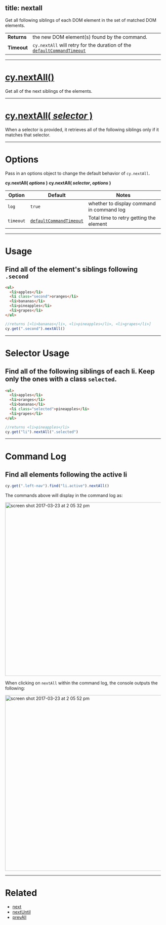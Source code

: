 title: nextall
---

Get all following siblings of each DOM element in the set of matched DOM elements.

| | |
|--- | --- |
| **Returns** | the new DOM element(s) found by the command. |
| **Timeout** | `cy.nextAll` will retry for the duration of the [`defaultCommandTimeout`](https://on.cypress.io/guides/configuration#timeouts) |

***

# [cy.nextAll()](#usage)

Get all of the next siblings of the elements.

***

# [cy.nextAll( *selector* )](#selector-usage)

When a selector is provided, it retrieves all of the following siblings only if it matches that selector.

***

# Options

Pass in an options object to change the default behavior of `cy.nextAll`.

**cy.nextAll( *options* )**
**cy.nextAll( *selector*, *options* )**

Option | Default | Notes
--- | --- | ---
`log` | `true` | whether to display command in command log
`timeout` | [`defaultCommandTimeout`](https://on.cypress.io/guides/configuration#timeouts) | Total time to retry getting the element

***

# Usage

## Find all of the element's siblings following `.second`

```html
<ul>
  <li>apples</li>
  <li class="second">oranges</li>
  <li>bananas</li>
  <li>pineapples</li>
  <li>grapes</li>
</ul>
```

```javascript
//returns [<li>bananas</li>, <li>pineapples</li>, <li>grapes</li>]
cy.get(".second").nextAll()
```

***

# Selector Usage

## Find all of the following siblings of each li. Keep only the ones with a class `selected`.

```html
<ul>
  <li>apples</li>
  <li>oranges</li>
  <li>bananas</li>
  <li class="selected">pineapples</li>
  <li>grapes</li>
</ul>
```

```javascript
//returns <li>pineapples</li>
cy.get("li").nextAll(".selected")
```

***

# Command Log

## Find all elements following the active li

```javascript
cy.get(".left-nav").find("li.active").nextAll()
```

The commands above will display in the command log as:

<img width="560" alt="screen shot 2017-03-23 at 2 05 32 pm" src="https://cloud.githubusercontent.com/assets/1271364/24262886/e1513334-0fd1-11e7-93b1-b413a9390828.png">

When clicking on `nextAll` within the command log, the console outputs the following:

<img width="567" alt="screen shot 2017-03-23 at 2 05 52 pm" src="https://cloud.githubusercontent.com/assets/1271364/24262907/f2b7fe78-0fd1-11e7-921c-6eabf6e32abb.png">

***

# Related

- [next](https://on.cypress.io/api/next)
- [nextUntil](https://on.cypress.io/api/nextuntil)
- [prevAll](https://on.cypress.io/api/prevall)
